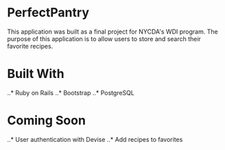 # PerfectPantry

This application was built as a final project for NYCDA's WDI program. The purpose of this application is to allow users to store and search their favorite recipes. 

# Built With
..* Ruby on Rails
..* Bootstrap
..* PostgreSQL

# Coming Soon
..* User authentication with Devise
..* Add recipes to favorites
